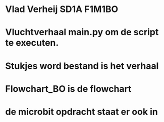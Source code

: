 # Vlad Verheij SD1A F1M1BO

# Vluchtverhaal main.py om de script te executen.

# Stukjes word bestand is het verhaal

# Flowchart_BO is de flowchart

# de microbit opdracht staat er ook in